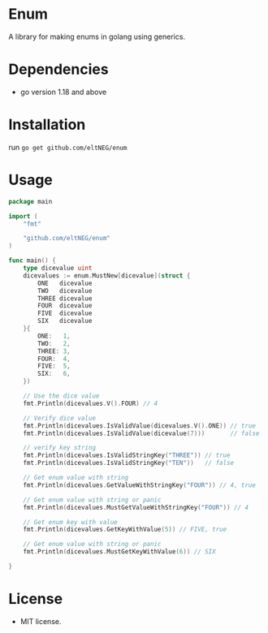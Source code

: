 # Enum
A library for making enums in golang using generics.

# Dependencies
- go version 1.18 and above

# Installation
run `go get github.com/eltNEG/enum`

# Usage

```go
package main

import (
	"fmt"

	"github.com/eltNEG/enum"
)

func main() {
	type dicevalue uint
	dicevalues := enum.MustNew[dicevalue](struct {
		ONE   dicevalue
		TWO   dicevalue
		THREE dicevalue
		FOUR  dicevalue
		FIVE  dicevalue
		SIX   dicevalue
	}{
		ONE:   1,
		TWO:   2,
		THREE: 3,
		FOUR:  4,
		FIVE:  5,
		SIX:   6,
	})

	// Use the dice value
	fmt.Println(dicevalues.V().FOUR) // 4

	// Verify dice value
	fmt.Println(dicevalues.IsValidValue(dicevalues.V().ONE)) // true
	fmt.Println(dicevalues.IsValidValue(dicevalue(7)))       // false

	// verify key string
	fmt.Println(dicevalues.IsValidStringKey("THREE")) // true
	fmt.Println(dicevalues.IsValidStringKey("TEN"))   // false

	// Get enum value with string
	fmt.Println(dicevalues.GetValueWithStringKey("FOUR")) // 4, true

	// Get enum value with string or panic
	fmt.Println(dicevalues.MustGetValueWithStringKey("FOUR")) // 4

	// Get enum key with value
	fmt.Println(dicevalues.GetKeyWithValue(5)) // FIVE, true

	// Get enum value with string or panic
	fmt.Println(dicevalues.MustGetKeyWithValue(6)) // SIX

}

```

# License
- MIT license.
